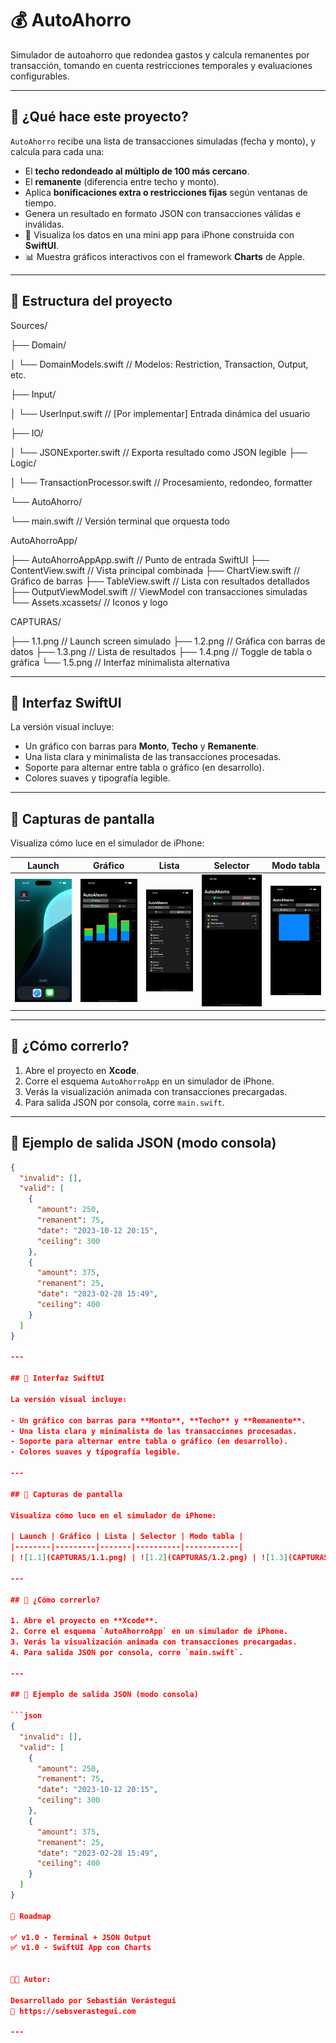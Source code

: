 # 💰 AutoAhorro

Simulador de autoahorro que redondea gastos y calcula remanentes por transacción, tomando en cuenta restricciones temporales y evaluaciones configurables.

---

## 🚀 ¿Qué hace este proyecto?

`AutoAhorro` recibe una lista de transacciones simuladas (fecha y monto), y calcula para cada una:

- El **techo redondeado al múltiplo de 100 más cercano**.
- El **remanente** (diferencia entre techo y monto).
- Aplica **bonificaciones extra o restricciones fijas** según ventanas de tiempo.
- Genera un resultado en formato JSON con transacciones válidas e inválidas.
- 📱 Visualiza los datos en una mini app para iPhone construida con **SwiftUI**.
- 📊 Muestra gráficos interactivos con el framework **Charts** de Apple.

---

## 🧱 Estructura del proyecto

Sources/

├── Domain/

│   └── DomainModels.swift         // Modelos: Restriction, Transaction, Output, etc.

├── Input/

│   └── UserInput.swift            // [Por implementar] Entrada dinámica del usuario

├── IO/

│   └── JSONExporter.swift         // Exporta resultado como JSON legible
├── Logic/

│   └── TransactionProcessor.swift // Procesamiento, redondeo, formatter

└── AutoAhorro/

└── main.swift                 // Versión terminal que orquesta todo

AutoAhorroApp/

├── AutoAhorroAppApp.swift         // Punto de entrada SwiftUI
├── ContentView.swift              // Vista principal combinada
├── ChartView.swift                // Gráfico de barras
├── TableView.swift                // Lista con resultados detallados
├── OutputViewModel.swift          // ViewModel con transacciones simuladas
└── Assets.xcassets/               // Iconos y logo

CAPTURAS/

├── 1.1.png                        // Launch screen simulado
├── 1.2.png                        // Gráfica con barras de datos
├── 1.3.png                        // Lista de resultados
├── 1.4.png                        // Toggle de tabla o gráfica
└── 1.5.png                        // Interfaz minimalista alternativa

---

## 📲 Interfaz SwiftUI

La versión visual incluye:

- Un gráfico con barras para **Monto**, **Techo** y **Remanente**.
- Una lista clara y minimalista de las transacciones procesadas.
- Soporte para alternar entre tabla o gráfico (en desarrollo).
- Colores suaves y tipografía legible.

---

## 📸 Capturas de pantalla

Visualiza cómo luce en el simulador de iPhone:

| Launch | Gráfico | Lista | Selector | Modo tabla |
|--------|---------|-------|----------|------------|
| ![1.1](CAPTURAS/1.1.png) | ![1.2](CAPTURAS/1.2.png) | ![1.3](CAPTURAS/1.3.png) | ![1.4](CAPTURAS/1.4.png) | ![1.5](CAPTURAS/1.5.png) |

---

## 🧪 ¿Cómo correrlo?

1. Abre el proyecto en **Xcode**.
2. Corre el esquema `AutoAhorroApp` en un simulador de iPhone.
3. Verás la visualización animada con transacciones precargadas.
4. Para salida JSON por consola, corre `main.swift`.

---

## 🧾 Ejemplo de salida JSON (modo consola)

```json
{
  "invalid": [],
  "valid": [
    {
      "amount": 250,
      "remanent": 75,
      "date": "2023-10-12 20:15",
      "ceiling": 300
    },
    {
      "amount": 375,
      "remanent": 25,
      "date": "2023-02-28 15:49",
      "ceiling": 400
    }
  ]
}

---

## 📲 Interfaz SwiftUI

La versión visual incluye:

- Un gráfico con barras para **Monto**, **Techo** y **Remanente**.
- Una lista clara y minimalista de las transacciones procesadas.
- Soporte para alternar entre tabla o gráfico (en desarrollo).
- Colores suaves y tipografía legible.

---

## 📸 Capturas de pantalla

Visualiza cómo luce en el simulador de iPhone:

| Launch | Gráfico | Lista | Selector | Modo tabla |
|--------|---------|-------|----------|------------|
| ![1.1](CAPTURAS/1.1.png) | ![1.2](CAPTURAS/1.2.png) | ![1.3](CAPTURAS/1.3.png) | ![1.4](CAPTURAS/1.4.png) | ![1.5](CAPTURAS/1.5.png) |

---

## 🧪 ¿Cómo correrlo?

1. Abre el proyecto en **Xcode**.
2. Corre el esquema `AutoAhorroApp` en un simulador de iPhone.
3. Verás la visualización animada con transacciones precargadas.
4. Para salida JSON por consola, corre `main.swift`.

---

## 🧾 Ejemplo de salida JSON (modo consola)

```json
{
  "invalid": [],
  "valid": [
    {
      "amount": 250,
      "remanent": 75,
      "date": "2023-10-12 20:15",
      "ceiling": 300
    },
    {
      "amount": 375,
      "remanent": 25,
      "date": "2023-02-28 15:49",
      "ceiling": 400
    }
  ]
}

🧭 Roadmap

✅ v1.0 - Terminal + JSON Output
✅ v1.0 - SwiftUI App con Charts


👨‍💻 Autor:

Desarrollado por Sebastián Verástegui
🔗 https://sebsverastegui.com

---
